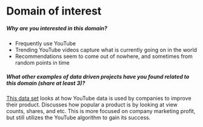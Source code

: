 # Domain of interest

##### Why are you interested in this domain?
- Frequently use YouTube
- Trending YouTube videos capture what is currently going on in the world
- Recommendations seem to come out of nowhere, and sometimes from random points in time

##### What other examples of data driven projects have you found related to this domain (share at least 3)?
[This data set](https://scholarworks.calstate.edu/downloads/k3569434b) looks at how YouTube data is used by companies to improve their product. Discusses how popular a product is by looking at view counts, shares, and etc. This is more focused on company marketing profit, but still utilizes the YouTube algorithm to gain its success.
